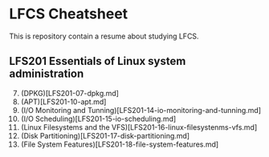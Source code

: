 # LFCS Cheatsheet

This is repository contain a resume about studying LFCS.

## LFS201 Essentials of Linux system administration

07. (DPKG)[LFS201-07-dpkg.md]
10. (APT)[LFS201-10-apt.md]
14. (I/O Monitoring and Tunning)[LFS201-14-io-monitoring-and-tunning.md]
15. (I/O Scheduling)[LFS201-15-io-scheduling.md]
16. (Linux Filesystems and the VFS)[LFS201-16-linux-filesystenms-vfs.md]
17. (Disk Partitioning)[LFS201-17-disk-partitioning.md]
18. (File System Features)[LFS201-18-file-system-features.md]
